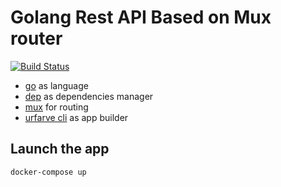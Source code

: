 # Golang Rest API Based on Mux router

[![Build Status](https://travis-ci.org/frodonLD/GoLangRESTAPIWithMux.svg?branch=master)](https://travis-ci.org/frodonLD/GoLangRESTAPIWithMux)

* [go](https://golang.org/) as language
* [dep](https://github.com/golang/dep) as dependencies manager
* [mux](https://github.com/gorilla/mux#examples) for routing
* [urfarve cli](https://github.com/urfave/cli) as app builder

## Launch the app

```bash
docker-compose up
```
